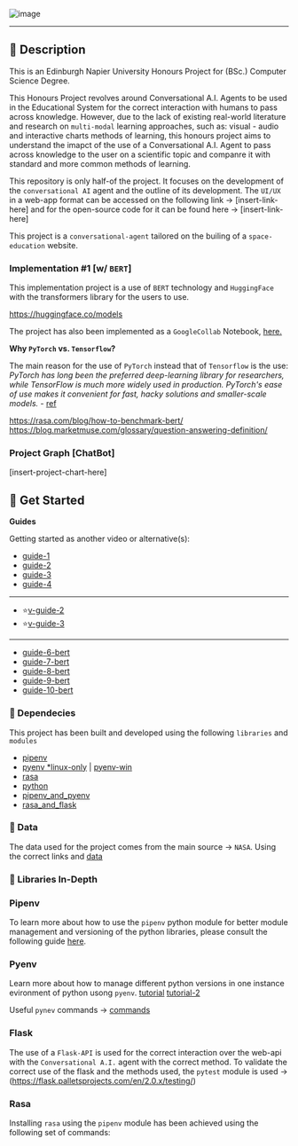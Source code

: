 ![image](https://user-images.githubusercontent.com/20924663/149317090-2482101c-87f2-4fdc-aecc-80e088b66f30.png)

---

## 📜 Description

This is an Edinburgh Napier University Honours Project for (BSc.) Computer Science Degree. 

This Honours Project revolves around Conversational A.I. Agents to be used in the Educational System for the correct interaction with humans to pass across knowledge. However, due to the lack of existing real-world literature and research on `multi-modal` learning approaches, such as: visual - audio and interactive charts methods of learning, this honours project aims to understand the imapct of the use of a Conversational A.I. Agent to pass across knowledge to the user on a scientific topic and companre it with standard and more common methods of learning.

This repository is only half-of the project. It focuses on the development of the `conversational AI` agent and the outline of its development. The `UI/UX` in a web-app format can be accessed on the following link -> [insert-link-here] and for the open-source code for it can be found here -> [insert-link-here]

This project is a `conversational-agent` tailored on the builing of a `space-education` website.

### Implementation #1 [w/ `BERT`]

This implementation project is a use of `BERT` technology and `HuggingFace` with the transformers library for the users to use.

https://huggingface.co/models

The project has also been implemented as a `GoogleCollab` Notebook, [here.](https://colab.research.google.com/drive/1BkZXC41xG9hDmCmkJHKnHr3bu_RH0gAO#scrollTo=9JWFcwzheK3e)

**Why `PyTorch` vs. `Tensorflow`?**

The main reason for the use of `PyTorch` instead that of `Tensorflow` is the use: _PyTorch has long been the preferred deep-learning library for researchers, while TensorFlow is much more widely used in production. PyTorch's ease of use makes it convenient for fast, hacky solutions and smaller-scale models._ - [ref](https://www.udacity.com/blog/2020/05/pytorch-vs-tensorflow-what-you-need-to-know.html)

https://rasa.com/blog/how-to-benchmark-bert/
https://blog.marketmuse.com/glossary/question-answering-definition/

### Project Graph [ChatBot]

[insert-project-chart-here]

## 🚀 Get Started

**Guides**

Getting started as another video or alternative(s):

- [guide-1](https://www.machinelearningplus.com/nlp/chatbot-with-rasa-and-spacy/)
- [guide-2](https://towardsdatascience.com/create-chatbot-using-rasa-part-1-67f68e89ddad)
- [guide-3](https://medium.com/co-learning-lounge/step-by-step-guide-to-install-rasa-x-in-windows-without-docker-85da8502bce)
- [guide-4](https://medium.com/analytics-vidhya/deploying-rasa-chatbot-on-heroku-using-docker-7199bf16c219)

---

- ⭐[v-guide-2](https://www.youtube.com/watch?v=Nk9K4s8g9yQ)
- ⭐[v-guide-3](https://www.youtube.com/watch?v=sazsWmP2d3o)

---

- [guide-6-bert](https://github.com/allenai/scibert)
- [guide-7-bert](https://github.com/rsvp-ai/bertserini)
- [guide-8-bert](https://huggingface.co/models)
- [guide-9-bert](https://aclanthology.org/N19-4013/)
- [guide-10-bert](https://towardsdatascience.com/how-to-train-a-bert-model-from-scratch-72cfce554fc6)

### 📌 Dependecies

This project has been built and developed using the following `libraries` and `modules`

- [pipenv](https://pypi.org/project/pipenv/)
- [pyenv *linux-only](https://github.com/pyenv/pyenv) | [pyenv-win](https://github.com/pyenv-win/pyenv-win#installation)
- [rasa](https://pypi.org/project/rasa/)
- [python](https://www.python.org/downloads/)
- [pipenv_and_pyenv](https://hackernoon.com/reaching-python-development-nirvana-bb5692adf30c)
- [rasa_and_flask](https://www.skcript.com/svr/rasa-flask-together-forever/)

### 📃 Data

The data used for the project comes from the main source -> `NASA`. Using the correct links and [data](https://solarsystem.nasa.gov/moons/saturn-moons/titan/overview/)

### 📄 Libraries In-Depth

### Pipenv

To learn more about how to use the `pipenv` python module for better module management and versioning of the python libraries, please consult the following guide [here](https://pipenv-fork.readthedocs.io/en/latest/basics.html).

### Pyenv

Learn more about how to manage different python versions in one instance evironment of python usong `pyenv`. [tutorial](https://switowski.com/blog/pyenv) [tutorial-2](https://realpython.com/intro-to-pyenv/)

Useful `pynev` commands -> [commands](https://github.com/pyenv/pyenv/blob/master/COMMANDS.md)

### Flask

The use of a `Flask-API` is used for the correct interaction over the web-api with the `Conversational A.I.` agent with the correct method. To validate the correct use of the flask and the methods used, the `pytest` module is used -> (https://flask.palletsprojects.com/en/2.0.x/testing/)

### Rasa

Installing `rasa` using the `pipenv` module has been achieved using the following set of commands:
